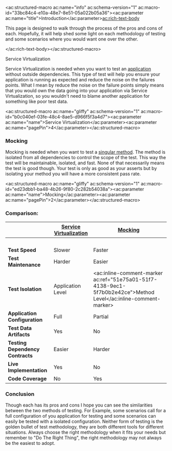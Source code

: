 

<ac:structured-macro ac:name="info" ac:schema-version="1" ac:macro-id="33bc84c4-e10a-48e7-8e51-05a022b05a36"><ac:parameter ac:name="title">Introduction</ac:parameter><ac:rich-text-body><p>This page is designed to walk through the process of the pros and cons of each. Hopefully, it will help shed some light on each methodology of testing and some scenarios where you would want one over the other.</p></ac:rich-text-body></ac:structured-macro>


Service Virtualization

Service Virtualization is needed when you want to test an <u>application</u> without outside dependencies. This type of test will help you ensure your application is running as expected and reduce the noise on the failures points. What I mean by reduce the noise on the failure points simply means that you would own the data going into your application via Service Virtualization, so you wouldn't need to blame another application for something like poor test data.

<ac:structured-macro ac:name="gliffy" ac:schema-version="1" ac:macro-id="b0c040ef-03fe-48c4-8ae5-d966f5f3a4d7"><ac:parameter ac:name="name">Service Virtualization</ac:parameter><ac:parameter ac:name="pagePin">4</ac:parameter></ac:structured-macro>

### Mocking 

Mocking is needed when you want to test a <u>singular method</u>. The method is isolated from all dependencies to control the scope of the test. This way the test will be maintainable, isolated, and fast. None of that necessarily means the test is good though. Your test is only as good as your asserts but by isolating your method you will have a more consistent pass rate.

<ac:structured-macro ac:name="gliffy" ac:schema-version="1" ac:macro-id="ed23dbb1-ba48-4b26-9f80-2c282b54038a"><ac:parameter ac:name="name">Mocking</ac:parameter><ac:parameter ac:name="pagePin">2</ac:parameter></ac:structured-macro>

### Comparison: 


| <br> | <u>Service Virtualization</u> | <u>Mocking</u> |
| --- | --- | --- |
| <br> | <br> | <br> |
| **Test Speed** | Slower | Faster |
| **Test Maintenance** | Harder | Easier |
| **Test Isolation** | Application Level | <ac:inline-comment-marker ac:ref="51e75a01-51f7-4138-9ec1-5f7b0b2e42ce">Method Level</ac:inline-comment-marker> |
| **Application Configuration** | Full | Partial |
| **Test Data Artifacts** | Yes | No |
| **Testing Dependency Contracts** | Easier | Harder |
| **Live Implementation** | Yes | No |
| **Code Coverage** | No | Yes |




### Conclusion

Though each has its pros and cons I hope you can see the similarities between the two methods of testing. For Example, some scenarios call for a full configuration of you application for testing and some scenarios can easily be tested with a isolated configuration. Neither form of testing is the golden bullet of test methodology, they are both different tools for different situations. Always choose the right methodology when it fits your needs but remember to "Do The Right Thing", the right methodology may not always be the easiest to adopt.


